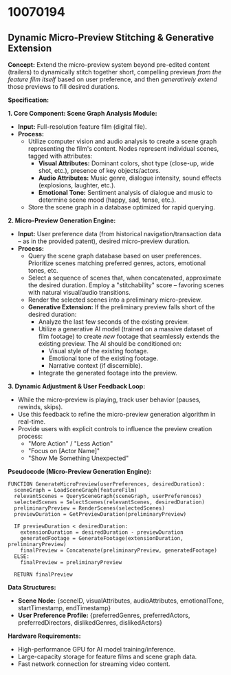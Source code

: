 # 10070194

## Dynamic Micro-Preview Stitching & Generative Extension

**Concept:** Extend the micro-preview system beyond pre-edited content (trailers) to dynamically stitch together short, compelling previews *from the feature film itself* based on user preference, and then *generatively extend* those previews to fill desired durations.

**Specification:**

**1. Core Component: Scene Graph Analysis Module:**

*   **Input:** Full-resolution feature film (digital file).
*   **Process:**
    *   Utilize computer vision and audio analysis to create a scene graph representing the film's content. Nodes represent individual scenes, tagged with attributes:
        *   **Visual Attributes:** Dominant colors, shot type (close-up, wide shot, etc.), presence of key objects/actors.
        *   **Audio Attributes:** Music genre, dialogue intensity, sound effects (explosions, laughter, etc.).
        *   **Emotional Tone:** Sentiment analysis of dialogue and music to determine scene mood (happy, sad, tense, etc.).
    *   Store the scene graph in a database optimized for rapid querying.

**2. Micro-Preview Generation Engine:**

*   **Input:** User preference data (from historical navigation/transaction data – as in the provided patent), desired micro-preview duration.
*   **Process:**
    *   Query the scene graph database based on user preferences.  Prioritize scenes matching preferred genres, actors, emotional tones, etc.
    *   Select a sequence of scenes that, when concatenated, approximate the desired duration.  Employ a "stitchability" score – favoring scenes with natural visual/audio transitions.
    *   Render the selected scenes into a preliminary micro-preview.
    *   **Generative Extension:** If the preliminary preview falls short of the desired duration:
        *   Analyze the last few seconds of the existing preview.
        *   Utilize a generative AI model (trained on a massive dataset of film footage) to create *new* footage that seamlessly extends the existing preview. The AI should be conditioned on:
            *   Visual style of the existing footage.
            *   Emotional tone of the existing footage.
            *   Narrative context (if discernible).
        *   Integrate the generated footage into the preview.

**3.  Dynamic Adjustment & User Feedback Loop:**

*   While the micro-preview is playing, track user behavior (pauses, rewinds, skips).
*   Use this feedback to refine the micro-preview generation algorithm in real-time.
*   Provide users with explicit controls to influence the preview creation process:
    *   "More Action" / "Less Action"
    *   "Focus on [Actor Name]"
    *   "Show Me Something Unexpected"

**Pseudocode (Micro-Preview Generation Engine):**

```
FUNCTION GenerateMicroPreview(userPreferences, desiredDuration):
  sceneGraph = LoadSceneGraph(featureFilm)
  relevantScenes = QuerySceneGraph(sceneGraph, userPreferences)
  selectedScenes = SelectScenes(relevantScenes, desiredDuration)
  preliminaryPreview = RenderScenes(selectedScenes)
  previewDuration = GetPreviewDuration(preliminaryPreview)

  IF previewDuration < desiredDuration:
    extensionDuration = desiredDuration - previewDuration
    generatedFootage = GenerateFootage(extensionDuration, preliminaryPreview)
    finalPreview = Concatenate(preliminaryPreview, generatedFootage)
  ELSE:
    finalPreview = preliminaryPreview

  RETURN finalPreview
```

**Data Structures:**

*   **Scene Node:** {sceneID, visualAttributes, audioAttributes, emotionalTone, startTimestamp, endTimestamp}
*   **User Preference Profile:** {preferredGenres, preferredActors, preferredDirectors, dislikedGenres, dislikedActors}

**Hardware Requirements:**

*   High-performance GPU for AI model training/inference.
*   Large-capacity storage for feature films and scene graph data.
*   Fast network connection for streaming video content.